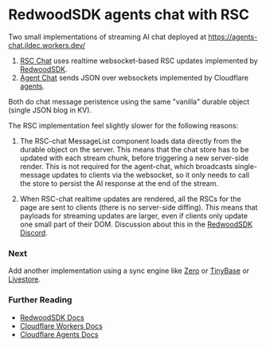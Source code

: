 # RedwoodSDK agents chat with RSC
Two small implementations of streaming AI chat deployed at https://agents-chat.jldec.workers.dev/

1. [RSC Chat](https://agents-chat.jldec.workers.dev/chat-rsc) uses realtime websocket-based RSC updates implemented by [RedwoodSDK](https://rwsdk.com/).
2. [Agent Chat](https://agents-chat.jldec.workers.dev/chat-rsc) sends JSON over websockets implemented by Cloudflare [agents](https://developers.cloudflare.com/agents/).

Both do chat message peristence using the same "vanilla" durable object (single JSON blog in KV).

The RSC implementation feel slightly slower for the following reasons:

1. The RSC-chat MessageList component loads data directly from the durable object on the server. This means that the chat store has to be updated with each stream chunk, before triggering a new server-side render. This is not required for the agent-chat, which broadcasts single-message updates to clients via the websocket, so it only needs to call the store to persist the AI response at the end of the stream.

2. When RSC-chat realtime updates are rendered, all the RSCs for the page are sent to clients (there is no server-side diffing). This means that payloads for streaming updates are larger, even if clients only update one small part of their DOM. Discussion about this in the [RedwoodSDK Discord](https://discord.com/channels/679514959968993311/1374715298636238968/1376288266789064734).

### Next
Add another implementation using a sync engine like [Zero](https://zero.rocicorp.dev/) or [TinyBase](https://tinybase.org/) or [Livestore](https://livestore.dev/).

### Further Reading
- [RedwoodSDK Docs](https://docs.rwsdk.com/)
- [Cloudflare Workers Docs](https://developers.cloudflare.com/workers/)
- [Cloudflare Agents Docs](https://developers.cloudflare.com/agents/)
